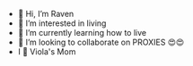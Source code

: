 - 👋 Hi, I’m Raven
- 👀 I’m interested in living
- 🌱 I’m currently learning how to live
- 💞️ I’m looking to collaborate on PROXIES 😍😍
- I 💖 Viola's Mom
<!---
La-Nerd/La-Nerd is a ✨ special ✨ repository because its `README.md` (this file) appears on your GitHub profile.
You can click the Preview link to take a look at your changes.
--->

